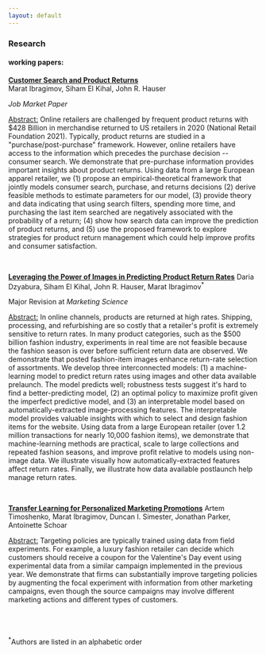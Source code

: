 ```yaml
---
layout: default
---
```



### Research 

#### working papers:

<ins>**Customer Search and Product Returns**</ins><br/> 
Marat Ibragimov, Siham El Kihal, John R. Hauser <br/> 

 _Job Market Paper_<br/>

<ins>Abstract:</ins> Online retailers are challenged by frequent product returns with $428 Billion in merchandise returned to US retailers in 2020 (National Retail Foundation 2021). Typically, product returns are studied in a "purchase/post-purchase" framework. However, online retailers have access to the information which precedes the purchase decision -- consumer search. We demonstrate that pre-purchase information provides important insights about product returns. Using data from a large European apparel retailer, we (1) propose an empirical-theoretical framework that jointly models consumer search, purchase, and returns decisions (2) derive feasible methods to estimate parameters for our model, (3) provide theory and data indicating that using search
filters, spending more time, and purchasing the last item searched are negatively associated with the probability of a return; (4) show how search data can improve the prediction of product returns, and (5) use the proposed framework to explore strategies for product return management which could help improve profits and consumer satisfaction.

<br/>

<ins>**Leveraging the Power of Images in Predicting Product Return Rates**</ins> 
Daria Dzyabura, Siham El Kihal, John R. Hauser, Marat Ibragimov<sup>*</sup>

Major Revision at _Marketing Science_<br/>


<ins>Abstract:</ins> In online channels, products are returned at high rates. Shipping, processing, and refurbishing are so costly that a retailer's profit is extremely sensitive to return rates. In many product categories, such as the $500 billion fashion industry, experiments in real time are not feasible because the fashion season is over before sufficient return data are observed. We demonstrate that posted fashion-item images enhance return-rate selection of assortments. We develop three interconnected models: (1) a machine-learning model to predict return rates using images and other data available prelaunch. The model predicts well; robustness tests suggest it's hard to find a better-predicting model, (2) an optimal policy to maximize profit given the imperfect predictive model, and (3) an interpretable model based on automatically-extracted image-processing features. The interpretable model provides valuable insights with which to select and design fashion items for the website. Using data from a large European retailer (over 1.2 million transactions for nearly 10,000 fashion items), we demonstrate that machine-learning methods are practical, scale to large collections and repeated fashion seasons, and improve profit relative to models using non-image data. We illustrate visually how automatically-extracted features affect return rates. Finally, we illustrate how data available postlaunch help manage return rates.

<br/>

<ins>**Transfer Learning for Personalized Marketing Promotions**</ins> 
Artem Timoshenko, Marat Ibragimov, Duncan I. Simester, Jonathan Parker, Antoinette Schoar


<ins>Abstract:</ins> Targeting policies are typically trained using data from field experiments. For example, a luxury fashion retailer can decide which customers should receive a coupon for the Valentine's Day event using experimental data from a similar campaign implemented in the previous year. We demonstrate that firms can substantially improve targeting policies by augmenting the focal experiment with information from other marketing campaigns, even though the source campaigns may involve different marketing actions and different types of customers.

<br/>
<br/>
<br/>
<sup>*</sup>Authors are listed in an alphabetic order 